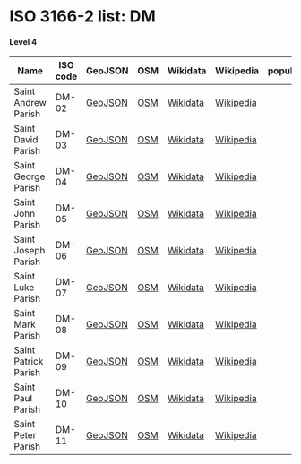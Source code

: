 # ISO 3166-2 list: DM


#### Level 4
Name | ISO code | GeoJSON | OSM | Wikidata | Wikipedia | population 
--- | --- | --- | --- | --- | --- | --- 
Saint Andrew Parish | DM-02 | [GeoJSON](../../export/geojson/q7/iso2/DM/DM-02.geojson) | [OSM](https://www.openstreetmap.org/relation/2315027) | [Wikidata](https://www.wikidata.org/wiki/Q732322) | [Wikipedia](http://en.wikipedia.org/wiki/en%3ASaint%20Andrew%20Parish%2C%20Dominica) | 
Saint David Parish | DM-03 | [GeoJSON](../../export/geojson/q7/iso2/DM/DM-03.geojson) | [OSM](https://www.openstreetmap.org/relation/2314472) | [Wikidata](https://www.wikidata.org/wiki/Q1431129) | [Wikipedia](http://en.wikipedia.org/wiki/en%3ASaint%20David%20Parish%2C%20Dominica) | 
Saint George Parish | DM-04 | [GeoJSON](../../export/geojson/q7/iso2/DM/DM-04.geojson) | [OSM](https://www.openstreetmap.org/relation/1793745) | [Wikidata](https://www.wikidata.org/wiki/Q617801) | [Wikipedia](http://en.wikipedia.org/wiki/en%3ASaint%20George%20Parish%2C%20Dominica) | 
Saint John Parish | DM-05 | [GeoJSON](../../export/geojson/q7/iso2/DM/DM-05.geojson) | [OSM](https://www.openstreetmap.org/relation/2315070) | [Wikidata](https://www.wikidata.org/wiki/Q1476285) | [Wikipedia](http://en.wikipedia.org/wiki/en%3ASaint%20John%20Parish%2C%20Dominica) | 
Saint Joseph Parish | DM-06 | [GeoJSON](../../export/geojson/q7/iso2/DM/DM-06.geojson) | [OSM](https://www.openstreetmap.org/relation/2325658) | [Wikidata](https://www.wikidata.org/wiki/Q1476302) | [Wikipedia](http://en.wikipedia.org/wiki/en%3ASaint%20Joseph%20Parish%2C%20Dominica) | 
Saint Luke Parish | DM-07 | [GeoJSON](../../export/geojson/q7/iso2/DM/DM-07.geojson) | [OSM](https://www.openstreetmap.org/relation/2306401) | [Wikidata](https://www.wikidata.org/wiki/Q1431099) | [Wikipedia](http://en.wikipedia.org/wiki/en%3ASaint%20Luke%20Parish%2C%20Dominica) | 
Saint Mark Parish | DM-08 | [GeoJSON](../../export/geojson/q7/iso2/DM/DM-08.geojson) | [OSM](https://www.openstreetmap.org/relation/2306400) | [Wikidata](https://www.wikidata.org/wiki/Q1431115) | [Wikipedia](http://en.wikipedia.org/wiki/en%3ASaint%20Mark%20Parish%2C%20Dominica) | 
Saint Patrick Parish | DM-09 | [GeoJSON](../../export/geojson/q7/iso2/DM/DM-09.geojson) | [OSM](https://www.openstreetmap.org/relation/2304770) | [Wikidata](https://www.wikidata.org/wiki/Q1431108) | [Wikipedia](http://en.wikipedia.org/wiki/en%3ASaint%20Patrick%20Parish%2C%20Dominica) | 
Saint Paul Parish | DM-10 | [GeoJSON](../../export/geojson/q7/iso2/DM/DM-10.geojson) | [OSM](https://www.openstreetmap.org/relation/2325657) | [Wikidata](https://www.wikidata.org/wiki/Q339063) | [Wikipedia](http://en.wikipedia.org/wiki/en%3ASaint%20Paul%20Parish%2C%20Dominica) | 
Saint Peter Parish | DM-11 | [GeoJSON](../../export/geojson/q7/iso2/DM/DM-11.geojson) | [OSM](https://www.openstreetmap.org/relation/2325659) | [Wikidata](https://www.wikidata.org/wiki/Q1476294) | [Wikipedia](http://en.wikipedia.org/wiki/en%3ASaint%20Peter%20Parish%2C%20Dominica) | 
